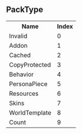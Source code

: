 ## PackType

<table><tr><th>Name</th><th>Index</th><tr><td>Invalid</td><td>0</td></tr><tr><td>Addon</td><td>1</td></tr><tr><td>Cached</td><td>2</td></tr><tr><td>CopyProtected</td><td>3</td></tr><tr><td>Behavior</td><td>4</td></tr><tr><td>PersonaPiece</td><td>5</td></tr><tr><td>Resources</td><td>6</td></tr><tr><td>Skins</td><td>7</td></tr><tr><td>WorldTemplate</td><td>8</td></tr><tr><td>Count</td><td>9</td></tr></table>